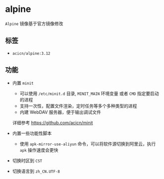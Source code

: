 # alpine

`Alpine` 镜像基于官方镜像修改

## 标签

* `acicn/alpine:3.12`

## 功能

* 内置 `minit`

    - 可以使用 `/etc/minit.d` 目录, `MINIT_MAIN` 环境变量 或者 `CMD` 指定要启动的进程
    - 支持一次性，配置文件渲染，定时任务等多个多种类型的进程
    - 内建 WebDAV 服务器，便于输出调试文件

    
    详细参考 https://github.com/acicn/minit

* 内置一些功能性脚本

    - 使用 `apk-mirror-use-aliyun` 命令，可以将软件源切换到阿里云，执行 `apk` 操作速度会更快

* 切换时区到 `CST`

* 切换语言到 `zh_CN.UTF-8`
